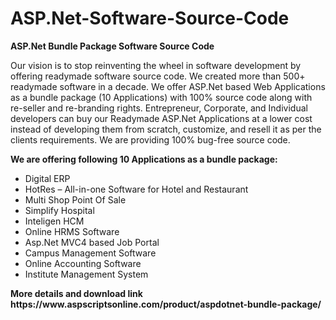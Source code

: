 # ASP.Net-Software-Source-Code
<b>ASP.Net Bundle Package Software Source Code</b>

Our vision is to stop reinventing the wheel in software development by offering readymade software source code. We created more than 500+ readymade software in a decade. We offer ASP.Net based Web Applications as a bundle package (10 Applications) with 100% source code along with re-seller and re-branding rights. Entrepreneur, Corporate, and Individual developers can buy our Readymade ASP.Net Applications at a lower cost instead of developing them from scratch, customize, and resell it as per the clients requirements. We are providing 100% bug-free source code.

<b>We are offering following 10 Applications as a bundle package:</b>

<ul>
<li>Digital ERP</li>
<li>HotRes – All-in-one Software for Hotel and Restaurant</li>
<li>Multi Shop Point Of Sale</li>
<li>Simplify Hospital</li>
<li>Inteligen HCM</li>
<li>Online HRMS Software</li>
<li>Asp.Net MVC4 based Job Portal</li>
<li>Campus Management Software</li>
<li>Online Accounting Software</li>
<li>Institute Management System</li>
</ul>
<b>More details and download link</b></br>
<b>https://www.aspscriptsonline.com/product/aspdotnet-bundle-package/</b>
